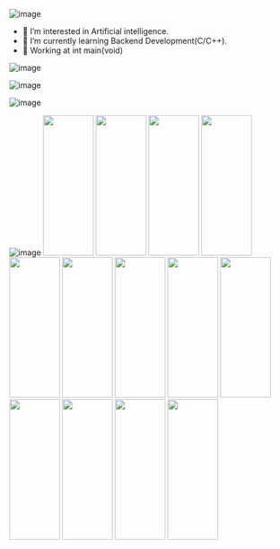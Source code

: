 ![image](https://user-images.githubusercontent.com/96158726/152914620-223c5fa5-6d75-45d1-9b64-35a6b9e83171.png)

- 👀 I’m interested in Artificial intelligence.
- 🌱 I’m currently learning Backend Development(C/C++).
- 🏬 Working at int main(void)

![image](https://user-images.githubusercontent.com/96158726/152921175-067b5936-08fc-4ba5-be67-7c8c167a1227.png)

![image](https://user-images.githubusercontent.com/96158726/152920469-d00b916f-60e6-46a1-9c60-bda4858599e8.png)

![image](https://user-images.githubusercontent.com/96158726/152920654-51b3e178-ee3e-490f-894b-b795268ee234.png)

![image](https://user-images.githubusercontent.com/96158726/152921674-167da391-ac5a-42b8-892c-b45edbc7f434.png)
<img src="https://cdn.jsdelivr.net/gh/devicons/devicon/icons/bash/bash-original.svg" width="90" height="250" />
<img src="https://cdn.jsdelivr.net/gh/devicons/devicon/icons/gcc/gcc-original.svg" width="90" height="250"/>
<img src="https://cdn.jsdelivr.net/gh/devicons/devicon/icons/git/git-original.svg" width="90" height="250"/>
<img src="https://cdn.jsdelivr.net/gh/devicons/devicon/icons/linux/linux-original.svg" width="90" height="250" />
<img src="https://cdn.jsdelivr.net/gh/devicons/devicon/icons/markdown/markdown-original.svg" width="90" height="250" />
<img src="https://cdn.jsdelivr.net/gh/devicons/devicon/icons/vscode/vscode-original.svg" width="90" height="250" />
<img src="https://cdn.jsdelivr.net/gh/devicons/devicon/icons/vim/vim-original.svg" width="90" height="250" />
<img src="https://cdn.jsdelivr.net/gh/devicons/devicon/icons/c/c-original.svg" width="90" height="250" />
<img src="https://cdn.jsdelivr.net/gh/devicons/devicon/icons/cplusplus/cplusplus-original.svg" width="90" height="250"/>
<img src="https://cdn.jsdelivr.net/gh/devicons/devicon/icons/python/python-original.svg" width="90" height="250" />
<img src="https://cdn.jsdelivr.net/gh/devicons/devicon/icons/google/google-original.svg" width="90" height="250"/>
<img src="https://cdn.jsdelivr.net/gh/devicons/devicon/icons/figma/figma-original.svg" width="90" height="250" />
<img src="https://cdn.jsdelivr.net/gh/devicons/devicon/icons/canva/canva-original.svg" width="90" height="250" />
